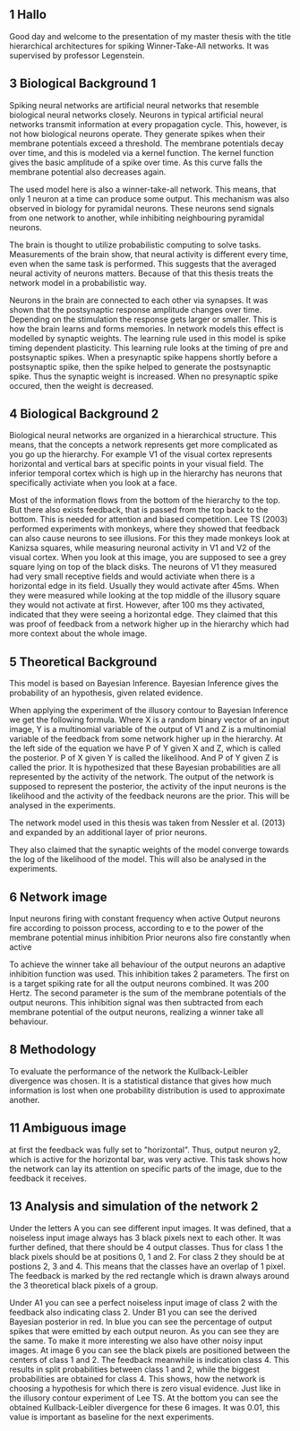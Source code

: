 ## 1 Hallo

Good day and welcome to the presentation of my master thesis with the title hierarchical architectures for spiking Winner-Take-All networks. It was supervised by professor Legenstein.

## 3 Biological Background 1

Spiking neural networks are artificial neural networks that resemble biological neural networks closely. Neurons in typical artificial neural networks transmit information at every propagation cycle. This, however, is not how biological neurons operate. They generate spikes when their membrane potentials exceed a threshold.
The membrane potentials decay over time, and this is modeled via a kernel function. The kernel function gives the basic amplitude of a spike over time. As this curve falls the membrane potential also decreases again.

The used model here is also a winner-take-all network. This means, that only 1 neuron at a time can produce some output. This mechanism was also observed in biology for pyramidal neurons. These neurons send signals from one network to another, while inhibiting neighbouring pyramidal neurons.

The brain is thought to utilize probabilistic computing to solve tasks. Measurements of the brain show, that neural activity is different every time, even when the same task is performed. This suggests that the averaged neural activity of neurons matters. Because of that this thesis treats the network model in a probabilistic way.

Neurons in the brain are connected to each other via synapses. It was shown that the postsynaptic response amplitude changes over time. Depending on the stimulation the response gets larger or smaller. This is how the brain learns and forms memories. In network models this effect is modelled by synaptic weights.
The learning rule used in this model is spike timing dependent plasticity. This learning rule looks at the timing of pre and postsynaptic spikes. When a presynaptic spike happens shortly before a postsynaptic spike, then the spike helped to generate the postsynaptic spike. Thus the synaptic weight is increased. When no presynaptic spike occured, then the weight is decreased.



## 4 Biological Background 2

Biological neural networks are organized in a hierarchical structure. This means, that the concepts a network represents get more complicated as you go up the hierarchy. For example V1 of the visual cortex represents horizontal and vertical bars at specific points in your visual field. The inferior temporal cortex which is high up in the hierarchy has neurons that specifically activiate when you look at a face.

Most of the information flows from the bottom of the hierarchy to the top. But there also exists feedback, that is passed from the top back to the bottom. This is needed for attention and biased competition. Lee TS (2003) performed experiments with monkeys, where they showed that feedback can also cause neurons to see illusions. For this they made monkeys look at Kanizsa squares, while measuring neuronal activity in V1 and V2 of the visual cortex. When you look at this image, you are supposed to see a grey square lying on top of the black disks. The neurons of V1 they measured had very small receptive fields and would activiate when there is a horizontal edge in its field. Usually they would activate after 45ms. When they were measured while looking at the top middle of the illusory square they would not activate at first. However, after 100 ms they activated, indicated that they were seeing a horizontal edge. They claimed that this was proof of feedback from a network higher up in the hierarchy which had more context about the whole image.

## 5 Theoretical Background 

This model is based on Bayesian Inference. Bayesian Inference gives the probability of an hypothesis, given related evidence.

When applying the experiment of the illusory contour to Bayesian Inference we get the following formula. 
Where X is a random binary vector of an input image, 
Y is a multinomial variable of the output of V1
and Z is a multinomial variable of the feedback from some network higher up in the hierarchy. 
At the left side of the equation we have P of Y given X and Z, which is called the posterior. P of X given Y is called the likelihood. And P of Y given Z is called the prior.
It is hypothesized that these Bayesian probabilities are all represented by the activity of the network. The output of the network is supposed to represent the posterior, the activity of the input neurons is the likelihood and the activity of the feedback neurons are the prior. This will be analysed in the experiments.

The network model used in this thesis was taken from Nessler et al. (2013) and expanded by an additional layer of prior neurons.

They also claimed that the synaptic weights of the model converge towards the log of the likelihood of the model. This will also be analysed in the experiments.

## 6 Network image

Input neurons firing with constant frequency when active
Output neurons fire according to poisson process, according to e to the power of the membrane potential minus inhibition
Prior neurons also fire constantly when active

To achieve the winner take all behaviour of the output neurons an adaptive inhibition function was used. This inhibition takes 2 parameters. The first on is a target spiking rate for all the output neurons combined. It was 200 Hertz. The second parameter is the sum of the membrane potentials of the output neurons. This inhibition signal was then subtracted from each membrane potential of the output neurons, realizing a winner take all behaviour.

## 8 Methodology

To evaluate the performance of the network the Kullback-Leibler divergence was chosen. It is a statistical distance that gives how much information is lost when one probability distribution is used to approximate another.

## 11 Ambiguous image

at first the feedback was fully set to "horizontal". Thus, output neuron y2, which is active for the horizontal bar, was very active. 
This task shows how the network can lay its attention on specific parts of the image, due to the feedback it receives.

## 13 Analysis and simulation of the network 2

Under the letters A you can see different input images. It was defined, that a noiseless input image always has 3 black pixels next to each other. It was further defined, that there should be 4 output classes. Thus for class 1 the black pixels should be at positions 0, 1 and 2. For class 2 they should be at postions 2, 3 and 4. This means that the classes have an overlap of 1 pixel.
The feedback is marked by the red rectangle which is drawn always around the 3 theoretical black pixels of a group.

Under A1 you can see a perfect noiseless input image of class 2 with the feedback also indicating class 2. Under B1 you can see the derived Bayesian posterior in red. In blue you can see the percentage of output spikes that were emitted by each output neuron. As you can see they are the same.
To make it more interesting we also have other noisy input images.
At image 6 you can see the black pixels are positioned between the centers of class 1 and 2. The feedback meanwhile is indication class 4. This results in split probabilities between class 1 and 2, while the biggest probabilities are obtained for class 4. This shows, how the network is choosing a hypothesis for which there is zero visual evidence. Just like in the illusory contour experiment of Lee TS.
At the bottom you can see the obtained Kullback-Leibler divergence for these 6 images. It was 0.01, this value is important as baseline for the next experiments.
